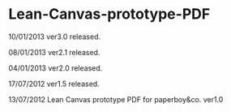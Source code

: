Lean-Canvas-prototype-PDF
=========================
10/01/2013 ver3.0 released.

08/01/2013 ver2.1 released.

04/01/2013 ver2.0 released.

17/07/2012 ver1.5 released.

13/07/2012 Lean Canvas prototype PDF for paperboy&amp;co. ver1.0
